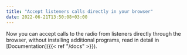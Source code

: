 ```yaml
---
title: "Accept listeners calls directly in your browser"
date: 2022-06-21T13:50:08+03:00
---
```


Now you can accept calls to the radio from listeners directly through the browser, without installing additional programs, read in detail in [Documentation]({{< ref "/docs" >}}).
